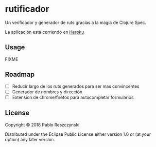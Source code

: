 # rutificador

Un verificador y generador de ruts gracias a la magia de Clojure Spec.

La aplicación está corriendo en [Heroku](https://arcane-dawn-87092.herokuapp.com/)

## Usage

FIXME

## Roadmap
- [ ] Reducir largo de los ruts generados para ser mas convincentes
- [ ] Generador de nombres y dirección
- [ ] Extension de chrome/firefox para autocompletar formularios

## License

Copyright © 2018 Pablo Reszczynski

Distributed under the Eclipse Public License either version 1.0 or (at
your option) any later version.

